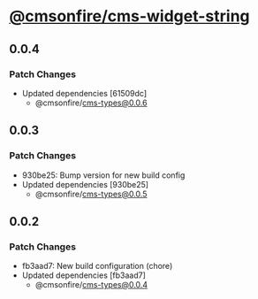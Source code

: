 # [@cmsonfire/cms-widget-string](https://www.npmjs.com/package/@cmsonfire/cms-widget-string?activeTab=versions)

## 0.0.4

### Patch Changes

- Updated dependencies [61509dc]
  - @cmsonfire/cms-types@0.0.6

## 0.0.3

### Patch Changes

- 930be25: Bump version for new build config
- Updated dependencies [930be25]
  - @cmsonfire/cms-types@0.0.5

## 0.0.2

### Patch Changes

- fb3aad7: New build configuration (chore)
- Updated dependencies [fb3aad7]
  - @cmsonfire/cms-types@0.0.4
